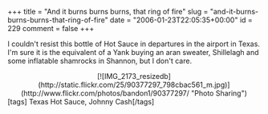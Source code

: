 +++
title = "And it burns burns burns, that ring of fire"
slug = "and-it-burns-burns-burns-that-ring-of-fire"
date = "2006-01-23T22:05:35+00:00"
id = 229
comment = false
+++

I couldn't resist this bottle of Hot Sauce in departures in the airport in Texas. I'm sure it is the equivalent of a Yank buying an aran sweater, Shillelagh and some inflatable shamrocks in Shannon, but I don't care.
<div align="center">[![IMG_2173_resizedb](http://static.flickr.com/25/90377297_798cbac561_m.jpg)](http://www.flickr.com/photos/bandon1/90377297/ "Photo Sharing")</div>
[tags] Texas Hot Sauce, Johnny Cash[/tags]
